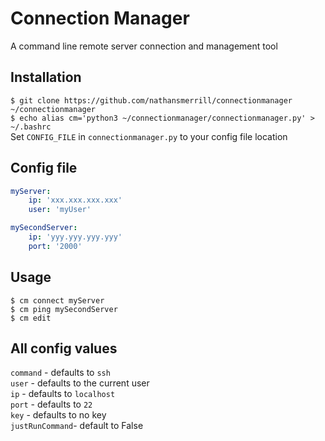 # Connection Manager
A command line remote server connection and management tool

## Installation
`$ git clone https://github.com/nathansmerrill/connectionmanager ~/connectionmanager`  
`$ echo alias cm='python3 ~/connectionmanager/connectionmanager.py' > ~/.bashrc`  
Set `CONFIG_FILE` in `connectionmanager.py` to your config file location

## Config file
```yaml
myServer:
    ip: 'xxx.xxx.xxx.xxx'
    user: 'myUser'

mySecondServer:
    ip: 'yyy.yyy.yyy.yyy'
    port: '2000'

```
## Usage
```
$ cm connect myServer
$ cm ping mySecondServer
$ cm edit
```

## All config values
`command`       - defaults to `ssh`  
`user`          - defaults to the current user  
`ip`            - defaults to `localhost`  
`port`          - defaults to `22`  
`key`           - defaults to no key  
`justRunCommand`- default to False